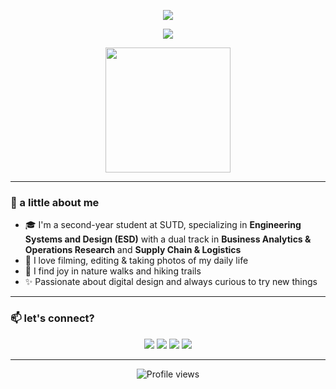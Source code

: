 <!-- 🌌 Animated Capsule Header -->
<p align="center">
  <img src="https://capsule-render.vercel.app/api?type=waving&color=0f0c29,302b63,24243e&height=100&section=header&text=Hi,%20I'm%20Esther!&fontSize=28&animation=fadeIn" />
</p>

<!-- 🧃 Animated Typing Message -->
<p align="center">
  <img src="https://readme-typing-svg.herokuapp.com?font=Fira+Code&pause=1000&color=F58DAF&center=true&width=435&lines=This+page+is+in+progress..." />
</p>

<!-- 🎞️ GIF -->
<p align="center">
  <img src="https://media.giphy.com/media/v1.Y2lkPTc5MGI3NjExN3V2YjQ2bDJrdjNhbHlhM2x4MzB2czgwdnFnaWZjaW16MXR1aWZ4diZlcD12MV9naWZzX3NlYXJjaCZjdD1n/8Fen6U1xLx2kbeS1f8/giphy.gif" height="200"/>
</p>

---

### 🍃 a little about me

- 🎓 I'm a second-year student at SUTD, specializing in **Engineering Systems and Design (ESD)** with a dual track in **Business Analytics & Operations Research** and **Supply Chain & Logistics**
- 📸 I love filming, editing & taking photos of my daily life
- 🥾 I find joy in nature walks and hiking trails
- ✨ Passionate about digital design and always curious to try new things

---

### 📫 let's connect?

<p align="center">
  <a href="https://www.linkedin.com/in/aureliaesther/"><img src="https://img.shields.io/badge/LinkedIn-0077B5?style=flat&logo=linkedin&logoColor=white"/></a>
  <a href="https://instagram.com/_aesther"><img src="https://img.shields.io/badge/Instagram-E4405F?style=flat&logo=instagram&logoColor=white"/></a>
  <a href="https://t.me/aurrtherr"><img src="https://img.shields.io/badge/Telegram-26A5E4?style=flat&logo=telegram&logoColor=white"/></a>
  <a href="https://youtube.com/@aurrtherr"><img src="https://img.shields.io/badge/YouTube-FF0000?style=flat&logo=youtube&logoColor=white"/></a>
</p>

<!-- 🖼️ Alternatively, use just the icon buttons for a cleaner look -->
<!--
<p align="center">
  <a href="https://instagram.com/_aesther"><img height="40" src="https://user-images.githubusercontent.com/46517096/166974368-9798f39f-1f46-499c-b14e-81f0a3f83a06.png"/></a>
</p>
-->

---

<p align="center">
  <img src="https://komarev.com/ghpvc/?username=aureliaesther&color=lightpink" alt="Profile views" />
</p>
